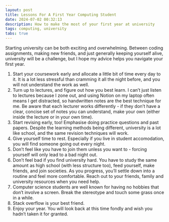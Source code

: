 ```yaml
---
layout: post
title: Lessons For A First Year Computing Student
date: 2024-07-02 00:32:13
description: How to make the most of your first year at university
tags: computing, university
tabs: true
---
```

Starting university can be both exciting and overwhelming. Between coding assignments, making new friends, and just generally keeping yourself alive, university will be a challenge, but I hope my advice helps you navigate your first year.
1. Start your coursework early and allocate a little bit of time every day to it. It is a lot less stressful than cramming it all the night before, and you will not understand the work as well.
2. Turn up to lectures, and figure out how you best learn. I can’t just listen to lectures because I zone out, and using Notion on my laptop often means I get distracted, so handwritten notes are the best technique for me. Be aware that each lecturer works differently - if they don’t have a clear, concise set of notes you can understand, make your own (either inside the lecture or in your own time).
3. Start revising early, too! Emphasise doing practice questions and past papers. Despite the learning methods being different, university is a lot like school, and the same revision techniques will work.
4. Give yourself time to rest. Especially if you live in student accomodation, you will find someone going out every night.
5. Don’t feel like you have to join them unless you want to - forcing yourself will only lead to a bad night out.
6. Don’t feel bad if you find university hard. You have to study the same amount as high school (with less structure too), feed yourself, make friends, and join societies. As you progress, you’ll settle down into a routine and feel more comfortable. Reach out to your friends, family and university resources when you need help.
7. Computer science students are well known for having no hobbies that don’t involve a screen. Break the stereotype and touch some grass once in a while.
8. Stack overflow is your best friend.
9. Enjoy your year. You will look back at this time fondly and wish you hadn’t taken it for granted.
